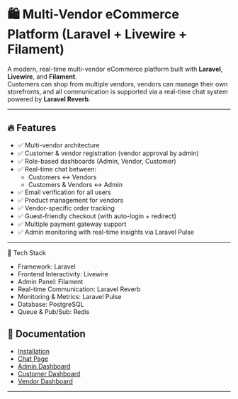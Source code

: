 # 🛍️ Multi-Vendor eCommerce Platform (Laravel + Livewire + Filament)

A modern, real-time multi-vendor eCommerce platform built with **Laravel**, **Livewire**, and **Filament**.  
Customers can shop from multiple vendors, vendors can manage their own storefronts, and all communication is supported via a real-time chat system powered by **Laravel Reverb**.

---

## 🔥 Features

- ✅ Multi-vendor architecture
- ✅ Customer & vendor registration (vendor approval by admin)
- ✅ Role-based dashboards (Admin, Vendor, Customer)
- ✅ Real-time chat between:
    - Customers ↔ Vendors
    - Customers & Vendors ↔ Admin
- ✅ Email verification for all users
- ✅ Product management for vendors
- ✅ Vendor-specific order tracking
- ✅ Guest-friendly checkout (with auto-login + redirect)
- ✅ Multiple payment gateway support
- ✅ Admin monitoring with real-time insights via Laravel Pulse

---

🧰 Tech Stack
 - Framework: Laravel
 - Frontend Interactivity: Livewire
 - Admin Panel: Filament
 - Real-time Communication: Laravel Reverb
 - Monitoring & Metrics: Laravel Pulse
 - Database: PostgreSQL
 - Queue & Pub/Sub: Redis

## 📖 Documentation

- [Installation](docs/installation.md)
- [Chat Page](docs/chat.md)
- [Admin Dashboard](docs/adminDashboard.md)
- [Customer Dashboard](docs/customerDashboard.md)
- [Vendor Dashboard](docs/vendorDashboard.md)
---
